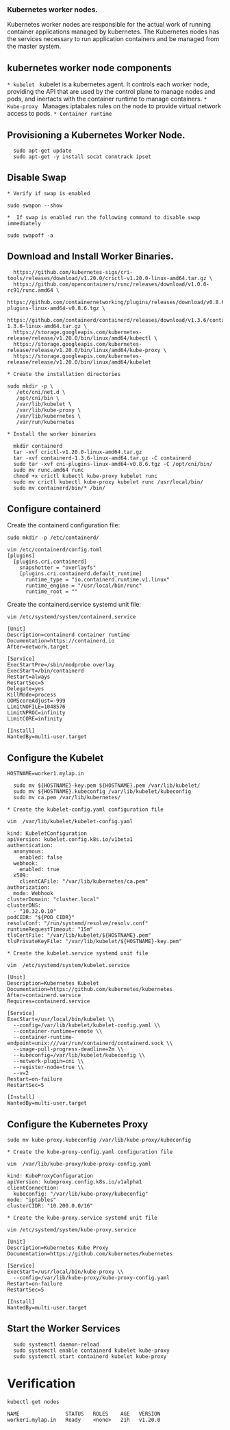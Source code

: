 ### Kubernetes worker nodes.
Kubernetes worker nodes are responsible for the actual work of running container applications managed by kubernetes.
The Kubernetes nodes has the services necessary to run application containers and be managed from the master system.

## kubernetes worker node components
```* kubelet ``` kubelet is a kubernetes agent. It controls each worker node, providing the API that are used by the control plane to manage nodes and pods, and inertacts with the container runtime to manage containers.
```* Kube-proxy ``` Manages iptabales rules on the node to provide virtual network access to pods.
```* Container runtime ``` 
## Provisioning a Kubernetes Worker Node.
```
  sudo apt-get update
  sudo apt-get -y install socat conntrack ipset
```
## Disable Swap
```* Verify if swap is enabled ```

``` 
sudo swapon --show
 ```

```*  If swap is enabled run the following command to disable swap immediately ```

``` 
sudo swapoff -a 
```

## Download and Install Worker Binaries.
```wget -q --show-progress --https-only --timestamping \
  https://github.com/kubernetes-sigs/cri-tools/releases/download/v1.20.0/crictl-v1.20.0-linux-amd64.tar.gz \
  https://github.com/opencontainers/runc/releases/download/v1.0.0-rc91/runc.amd64 \
  https://github.com/containernetworking/plugins/releases/download/v0.8.6/cni-plugins-linux-amd64-v0.8.6.tgz \
  https://github.com/containerd/containerd/releases/download/v1.3.6/containerd-1.3.6-linux-amd64.tar.gz \
  https://storage.googleapis.com/kubernetes-release/release/v1.20.0/bin/linux/amd64/kubectl \
  https://storage.googleapis.com/kubernetes-release/release/v1.20.0/bin/linux/amd64/kube-proxy \
  https://storage.googleapis.com/kubernetes-release/release/v1.20.0/bin/linux/amd64/kubelet
```
```* Create the installation directories ```
```
sudo mkdir -p \
   /etc/cni/net.d \
   /opt/cni/bin \
   /var/lib/kubelet \
   /var/lib/kube-proxy \
   /var/lib/kubernetes \
   /var/run/kubernetes
```
```* Install the worker binaries ```
```
  mkdir containerd
  tar -xvf crictl-v1.20.0-linux-amd64.tar.gz
  tar -xvf containerd-1.3.6-linux-amd64.tar.gz -C containerd
  sudo tar -xvf cni-plugins-linux-amd64-v0.8.6.tgz -C /opt/cni/bin/
  sudo mv runc.amd64 runc
  chmod +x crictl kubectl kube-proxy kubelet runc 
  sudo mv crictl kubectl kube-proxy kubelet runc /usr/local/bin/
  sudo mv containerd/bin/* /bin/
```
  ## Configure containerd
  Create the containerd configuration file:
```
sudo mkdir -p /etc/containerd/
```
```
vim /etc/containerd/config.toml
[plugins]
  [plugins.cri.containerd]
    snapshotter = "overlayfs"
    [plugins.cri.containerd.default_runtime]
      runtime_type = "io.containerd.runtime.v1.linux"
      runtime_engine = "/usr/local/bin/runc"
      runtime_root = ""
```
Create the containerd.service systemd unit file:
```
vim /etc/systemd/system/containerd.service

[Unit]
Description=containerd container runtime
Documentation=https://containerd.io
After=network.target

[Service]
ExecStartPre=/sbin/modprobe overlay
ExecStart=/bin/containerd
Restart=always
RestartSec=5
Delegate=yes
KillMode=process
OOMScoreAdjust=-999
LimitNOFILE=1048576
LimitNPROC=infinity
LimitCORE=infinity

[Install]
WantedBy=multi-user.target
```
## Configure the Kubelet
```
HOSTNAME=worker1.mylap.in
```

```
  sudo mv ${HOSTNAME}-key.pem ${HOSTNAME}.pem /var/lib/kubelet/
  sudo mv ${HOSTNAME}.kubeconfig /var/lib/kubelet/kubeconfig
  sudo mv ca.pem /var/lib/kubernetes/
```
```* Create the kubelet-config.yaml configuration file ```
```
vim  /var/lib/kubelet/kubelet-config.yaml

kind: KubeletConfiguration
apiVersion: kubelet.config.k8s.io/v1beta1
authentication:
  anonymous:
    enabled: false
  webhook:
    enabled: true
  x509:
    clientCAFile: "/var/lib/kubernetes/ca.pem"
authorization:
  mode: Webhook
clusterDomain: "cluster.local"
clusterDNS:
  - "10.32.0.10"
podCIDR: "${POD_CIDR}"
resolvConf: "/run/systemd/resolve/resolv.conf"
runtimeRequestTimeout: "15m"
tlsCertFile: "/var/lib/kubelet/${HOSTNAME}.pem"
tlsPrivateKeyFile: "/var/lib/kubelet/${HOSTNAME}-key.pem"
```
```* Create the kubelet.service systemd unit file ```
```
vim  /etc/systemd/system/kubelet.service

[Unit]
Description=Kubernetes Kubelet
Documentation=https://github.com/kubernetes/kubernetes
After=containerd.service
Requires=containerd.service

[Service]
ExecStart=/usr/local/bin/kubelet \\
  --config=/var/lib/kubelet/kubelet-config.yaml \\
  --container-runtime=remote \\
  --container-runtime-endpoint=unix:///var/run/containerd/containerd.sock \\
  --image-pull-progress-deadline=2m \\
  --kubeconfig=/var/lib/kubelet/kubeconfig \\
  --network-plugin=cni \\
  --register-node=true \\
  --v=2
Restart=on-failure
RestartSec=5

[Install]
WantedBy=multi-user.target
```
## Configure the Kubernetes Proxy
```
sudo mv kube-proxy.kubeconfig /var/lib/kube-proxy/kubeconfig
```
```* Create the kube-proxy-config.yaml configuration file ```
```
vim  /var/lib/kube-proxy/kube-proxy-config.yaml

kind: KubeProxyConfiguration
apiVersion: kubeproxy.config.k8s.io/v1alpha1
clientConnection:
  kubeconfig: "/var/lib/kube-proxy/kubeconfig"
mode: "iptables"
clusterCIDR: "10.200.0.0/16"
```

```* Create the kube-proxy.service systemd unit file ```
```
vim /etc/systemd/system/kube-proxy.service

[Unit]
Description=Kubernetes Kube Proxy
Documentation=https://github.com/kubernetes/kubernetes

[Service]
ExecStart=/usr/local/bin/kube-proxy \\
  --config=/var/lib/kube-proxy/kube-proxy-config.yaml
Restart=on-failure
RestartSec=5

[Install]
WantedBy=multi-user.target
```
## Start the Worker Services
```
  sudo systemctl daemon-reload
  sudo systemctl enable containerd kubelet kube-proxy
  sudo systemctl start containerd kubelet kube-proxy
```
# Verification
```
kubectl get nodes 
```
```
NAME               STATUS   ROLES    AGE   VERSION
worker1.mylap.in   Ready    <none>   21h   v1.20.0
```





  
